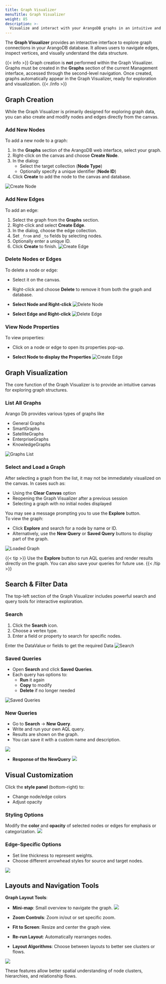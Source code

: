 ```yaml
---
title: Graph Visualizer
menuTitle: Graph Visualizer
weight: 85
description: >-
  Visualize and interact with your ArangoDB graphs in an intuitive and interactive interface
---
```


The **Graph Visualizer** provides an interactive interface to explore graph connections
in your ArangoDB database. It allows users to navigate edges, inspect vertices,
and visually understand the data structure.

{{< info >}}
Graph creation is **not** performed within the Graph Visualizer. Graphs must be created in the **Graphs** section of the current Management interface, accessed through the second-level navigation. Once created, graphs automatically appear in the Graph Visualizer, ready for exploration and visualization.
{{< /info >}}

## Graph Creation

While the Graph Visualizer is primarily designed for exploring graph data, you can also create and modify nodes and edges directly from the canvas.

###  Add New Nodes
To add a new node to a graph:
1. In the **Graphs** section of the ArangoDB web interface, select your graph.
2. Right-click on the canvas and choose **Create Node**.
3. In the dialog:
   - Select the target collection (**Node Type**)
   - Optionally specify a unique identifier (**Node ID**)
4. Click **Create** to add the node to the canvas and database.

![Create Node](../../../images/Graph-visualizer-CreateNode_1.PNG)

### Add New Edges
To add an edge:
1. Select the graph from the **Graphs** section.
2. Right-click and select **Create Edge**.
3. In the dialog, choose the edge collection.
4. Set `_from` and `_to` fields by selecting nodes.
5. Optionally enter a unique ID.
6. Click **Create** to finish.
![Create Edge](../../../images/Graph-visualizer-CreateEdge_1.png)

### Delete Nodes or Edges

  To delete a node or edge:
- Select it on the canvas.
- Right-click and choose **Delete** to remove it from both the graph and database.

- **Select Node and Right-click**
![Delete Node](../../../images/Graph-visualizer-DeleteNode.PNG)
- **Select Edge and Right-click**
![Delete Edge](../../../images/Graph-visualizer-DeleteEdge.PNG)

### View Node Properties

To view properties:
- Click on a node or edge to open its properties pop-up.

- **Select Node to display the Properties**
![Create Edge](../../../images/Graph-visualizer-Propertiesofnode.png)

## Graph Visualization

The core function of the Graph Visualizer is to provide an intuitive canvas for exploring graph structures.

### List All Graphs
  Arango Db provides various types of graphs like
- General Graphs
- SmartGraphs
- SatelliteGraphs
- EnterpriseGraphs
- KnowledgeGraphs

![Graphs List](../../../images/Graph_VisualizerList_All_Graphs.png)

### Select and Load a Graph

After selecting a graph from the list, it may not be immediately visualized on the canvas. In cases such as:
- Using the **Clear Canvas** option
- Reopening the Graph Visualizer after a previous session
- Selecting a graph with no initial nodes displayed

You may see a message prompting you to use the **Explore** button.  
To view the graph:

- Click **Explore** and search for a node by name or ID.
- Alternatively, use the **New Query** or **Saved Query** buttons to display part of the graph.

![Loaded Graph](../../../images/Graph_visuaizer_Load_Graph.png)

{{< tip >}}
Use the **Explore** button to run AQL queries and render results directly on the graph.
You can also save your queries for future use.
{{< /tip >}}
## Search & Filter Data

The top-left section of the Graph Visualizer includes powerful search and query tools for interactive exploration.

### Search

1. Click the **Search** icon.
2. Choose a vertex type.
3. Enter a field or property to search for specific nodes.

Enter the DataValue or fields to get the required Data
![Search](../../../images/Graph_Visualizer_Search_Response.png)

### Saved Queries

- Open **Search** and click **Saved Queries**.
- Each query has options to:
  - **Run** it again
  - **Copy** to modify
  - **Delete** if no longer needed

![Saved Queries](../../../images/Graph_Visualizer_savedquery.png)

### New Queries
- Go to **Search** → **New Query**.
- Write and run your own AQL query.
- Results are shown on the graph.
- You can save it with a custom name and description.

![](../../../images/Graph_Visualizer_new_Query.png)

- **Response of the NewQuery**
![](../../../images/Graph_Visualizer_NewQuery_response.png)


## Visual Customization

Click the **style panel** (bottom-right) to:
- Change node/edge colors
- Adjust opacity

### Styling Options 
Modify the **color** and **opacity** of selected nodes or edges for emphasis or categorization.
![](../../../images/Graph_Visualizer_Styling_Options.png)

### Edge-Specific Options

- Set line thickness to represent weights.
- Choose different arrowhead styles for source and target nodes.

![](../../../images/Graph_Visualizer_Edge-Specific_Options.PNG)

## Layouts and Navigation Tools

**Graph Layout Tools**:

- **Mini-map**: Small overview to navigate the graph.
![](../../../images/Graph_Visualizer_minimap.PNG)

- **Zoom Controls**: Zoom in/out or set specific zoom.

- **Fit to Screen**: Resize and center the graph view.

- **Re-run Layout**: Automatically rearranges nodes.

- **Layout Algorithms**: Choose between layouts to better see clusters or flows.

![](../../../images/Graph_Visualizer_Layout_Algorithms.PNG)

These features allow better spatial understanding of node clusters, hierarchies,
and relationship flows.
